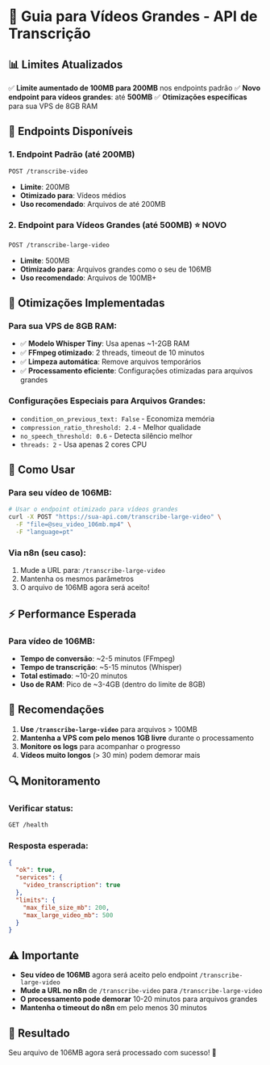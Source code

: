 # 🎥 Guia para Vídeos Grandes - API de Transcrição

## 📊 **Limites Atualizados**

✅ **Limite aumentado de 100MB para 200MB** nos endpoints padrão
✅ **Novo endpoint para vídeos grandes**: até **500MB**
✅ **Otimizações específicas** para sua VPS de 8GB RAM

## 🚀 **Endpoints Disponíveis**

### 1. **Endpoint Padrão** (até 200MB)
```bash
POST /transcribe-video
```
- **Limite**: 200MB
- **Otimizado para**: Vídeos médios
- **Uso recomendado**: Arquivos de até 200MB

### 2. **Endpoint para Vídeos Grandes** (até 500MB) ⭐ **NOVO**
```bash
POST /transcribe-large-video
```
- **Limite**: 500MB
- **Otimizado para**: Arquivos grandes como o seu de 106MB
- **Uso recomendado**: Arquivos de 100MB+

## 🔧 **Otimizações Implementadas**

### **Para sua VPS de 8GB RAM:**
- ✅ **Modelo Whisper Tiny**: Usa apenas ~1-2GB RAM
- ✅ **FFmpeg otimizado**: 2 threads, timeout de 10 minutos
- ✅ **Limpeza automática**: Remove arquivos temporários
- ✅ **Processamento eficiente**: Configurações otimizadas para arquivos grandes

### **Configurações Especiais para Arquivos Grandes:**
- `condition_on_previous_text: False` - Economiza memória
- `compression_ratio_threshold: 2.4` - Melhor qualidade
- `no_speech_threshold: 0.6` - Detecta silêncio melhor
- `threads: 2` - Usa apenas 2 cores CPU

## 📝 **Como Usar**

### **Para seu vídeo de 106MB:**

```bash
# Usar o endpoint otimizado para vídeos grandes
curl -X POST "https://sua-api.com/transcribe-large-video" \
  -F "file=@seu_video_106mb.mp4" \
  -F "language=pt"
```

### **Via n8n (seu caso):**
1. Mude a URL para: `/transcribe-large-video`
2. Mantenha os mesmos parâmetros
3. O arquivo de 106MB agora será aceito!

## ⚡ **Performance Esperada**

### **Para vídeo de 106MB:**
- **Tempo de conversão**: ~2-5 minutos (FFmpeg)
- **Tempo de transcrição**: ~5-15 minutos (Whisper)
- **Total estimado**: ~10-20 minutos
- **Uso de RAM**: Pico de ~3-4GB (dentro do limite de 8GB)

## 🎯 **Recomendações**

1. **Use `/transcribe-large-video`** para arquivos > 100MB
2. **Mantenha a VPS com pelo menos 1GB livre** durante o processamento
3. **Monitore os logs** para acompanhar o progresso
4. **Vídeos muito longos** (> 30 min) podem demorar mais

## 🔍 **Monitoramento**

### **Verificar status:**
```bash
GET /health
```

### **Resposta esperada:**
```json
{
  "ok": true,
  "services": {
    "video_transcription": true
  },
  "limits": {
    "max_file_size_mb": 200,
    "max_large_video_mb": 500
  }
}
```

## ⚠️ **Importante**

- **Seu vídeo de 106MB** agora será aceito pelo endpoint `/transcribe-large-video`
- **Mude a URL no n8n** de `/transcribe-video` para `/transcribe-large-video`
- **O processamento pode demorar** 10-20 minutos para arquivos grandes
- **Mantenha o timeout do n8n** em pelo menos 30 minutos

## 🎉 **Resultado**

Seu arquivo de 106MB agora será processado com sucesso! 🚀
